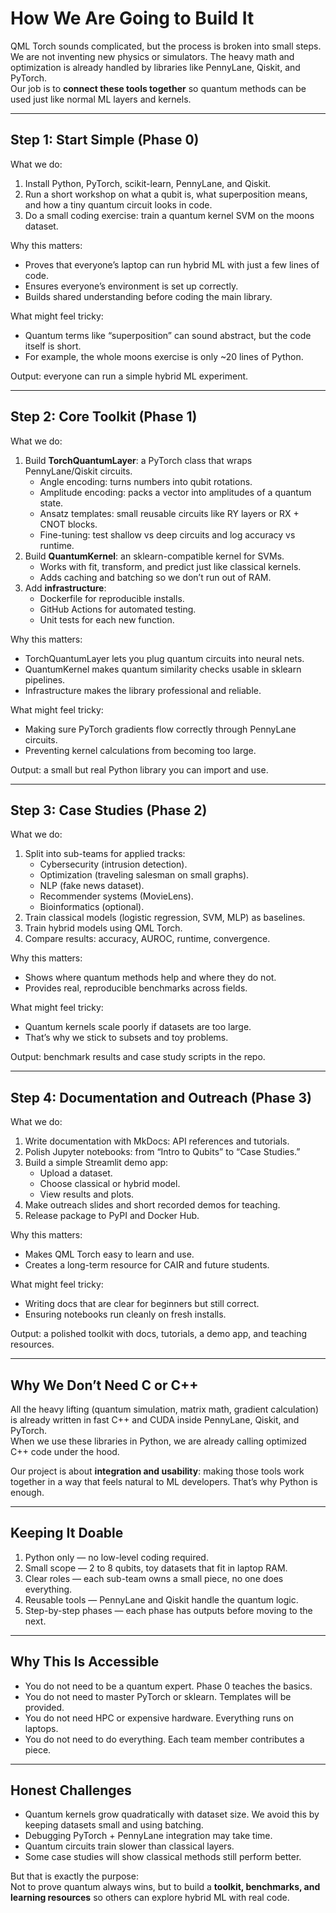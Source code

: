 # How We Are Going to Build It

QML Torch sounds complicated, but the process is broken into small steps.  
We are not inventing new physics or simulators. The heavy math and optimization is already handled by libraries like PennyLane, Qiskit, and PyTorch.  
Our job is to **connect these tools together** so quantum methods can be used just like normal ML layers and kernels.

---

## Step 1: Start Simple (Phase 0)

What we do:  
1. Install Python, PyTorch, scikit-learn, PennyLane, and Qiskit.  
2. Run a short workshop on what a qubit is, what superposition means, and how a tiny quantum circuit looks in code.  
3. Do a small coding exercise: train a quantum kernel SVM on the moons dataset.  

Why this matters:  
- Proves that everyone’s laptop can run hybrid ML with just a few lines of code.  
- Ensures everyone’s environment is set up correctly.  
- Builds shared understanding before coding the main library.  

What might feel tricky:  
- Quantum terms like “superposition” can sound abstract, but the code itself is short.  
- For example, the whole moons exercise is only ~20 lines of Python.  

Output: everyone can run a simple hybrid ML experiment.

---

## Step 2: Core Toolkit (Phase 1)

What we do:  
1. Build **TorchQuantumLayer**: a PyTorch class that wraps PennyLane/Qiskit circuits.  
   - Angle encoding: turns numbers into qubit rotations.  
   - Amplitude encoding: packs a vector into amplitudes of a quantum state.  
   - Ansatz templates: small reusable circuits like RY layers or RX + CNOT blocks.  
   - Fine-tuning: test shallow vs deep circuits and log accuracy vs runtime.  
2. Build **QuantumKernel**: an sklearn-compatible kernel for SVMs.  
   - Works with fit, transform, and predict just like classical kernels.  
   - Adds caching and batching so we don’t run out of RAM.  
3. Add **infrastructure**:  
   - Dockerfile for reproducible installs.  
   - GitHub Actions for automated testing.  
   - Unit tests for each new function.  

Why this matters:  
- TorchQuantumLayer lets you plug quantum circuits into neural nets.  
- QuantumKernel makes quantum similarity checks usable in sklearn pipelines.  
- Infrastructure makes the library professional and reliable.  

What might feel tricky:  
- Making sure PyTorch gradients flow correctly through PennyLane circuits.  
- Preventing kernel calculations from becoming too large.  

Output: a small but real Python library you can import and use.

---

## Step 3: Case Studies (Phase 2)

What we do:  
1. Split into sub-teams for applied tracks:  
   - Cybersecurity (intrusion detection).  
   - Optimization (traveling salesman on small graphs).  
   - NLP (fake news dataset).  
   - Recommender systems (MovieLens).  
   - Bioinformatics (optional).  
2. Train classical models (logistic regression, SVM, MLP) as baselines.  
3. Train hybrid models using QML Torch.  
4. Compare results: accuracy, AUROC, runtime, convergence.  

Why this matters:  
- Shows where quantum methods help and where they do not.  
- Provides real, reproducible benchmarks across fields.  

What might feel tricky:  
- Quantum kernels scale poorly if datasets are too large.  
- That’s why we stick to subsets and toy problems.  

Output: benchmark results and case study scripts in the repo.

---

## Step 4: Documentation and Outreach (Phase 3)

What we do:  
1. Write documentation with MkDocs: API references and tutorials.  
2. Polish Jupyter notebooks: from “Intro to Qubits” to “Case Studies.”  
3. Build a simple Streamlit demo app:  
   - Upload a dataset.  
   - Choose classical or hybrid model.  
   - View results and plots.  
4. Make outreach slides and short recorded demos for teaching.  
5. Release package to PyPI and Docker Hub.  

Why this matters:  
- Makes QML Torch easy to learn and use.  
- Creates a long-term resource for CAIR and future students.  

What might feel tricky:  
- Writing docs that are clear for beginners but still correct.  
- Ensuring notebooks run cleanly on fresh installs.  

Output: a polished toolkit with docs, tutorials, a demo app, and teaching resources.

---

## Why We Don’t Need C or C++

All the heavy lifting (quantum simulation, matrix math, gradient calculation) is already written in fast C++ and CUDA inside PennyLane, Qiskit, and PyTorch.  
When we use these libraries in Python, we are already calling optimized C++ code under the hood.  

Our project is about **integration and usability**: making those tools work together in a way that feels natural to ML developers. That’s why Python is enough.

---

## Keeping It Doable

1. Python only — no low-level coding required.  
2. Small scope — 2 to 8 qubits, toy datasets that fit in laptop RAM.  
3. Clear roles — each sub-team owns a small piece, no one does everything.  
4. Reusable tools — PennyLane and Qiskit handle the quantum logic.  
5. Step-by-step phases — each phase has outputs before moving to the next.  

---

## Why This Is Accessible

- You do not need to be a quantum expert. Phase 0 teaches the basics.  
- You do not need to master PyTorch or sklearn. Templates will be provided.  
- You do not need HPC or expensive hardware. Everything runs on laptops.  
- You do not need to do everything. Each team member contributes a piece.  

---

## Honest Challenges

- Quantum kernels grow quadratically with dataset size. We avoid this by keeping datasets small and using batching.  
- Debugging PyTorch + PennyLane integration may take time.  
- Quantum circuits train slower than classical layers.  
- Some case studies will show classical methods still perform better.  

But that is exactly the purpose:  
Not to prove quantum always wins, but to build a **toolkit, benchmarks, and learning resources** so others can explore hybrid ML with real code.
